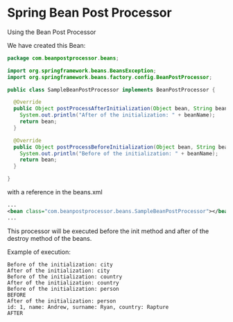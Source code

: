 # Spring Bean Post Processor

Using the Bean Post Processor

We have created this Bean:

```java
package com.beanpostprocessor.beans;

import org.springframework.beans.BeansException;
import org.springframework.beans.factory.config.BeanPostProcessor;

public class SampleBeanPostProcessor implements BeanPostProcessor {

  @Override
  public Object postProcessAfterInitialization(Object bean, String beanName) throws BeansException {
    System.out.println("After of the initialization: " + beanName);
    return bean;
  }

  @Override
  public Object postProcessBeforeInitialization(Object bean, String beanName) throws BeansException {
    System.out.println("Before of the initialization: " + beanName);
    return bean;
  }

}
```

with a reference in the beans.xml

```xml
...
<bean class="com.beanpostprocessor.beans.SampleBeanPostProcessor"></bean>
...
```

This processor will be executed before the init method and after of the destroy method of the beans.

Example of execution:

```shell
Before of the initialization: city
After of the initialization: city
Before of the initialization: country
After of the initialization: country
Before of the initialization: person
BEFORE
After of the initialization: person
id: 1, name: Andrew, surname: Ryan, country: Rapture
AFTER
```

